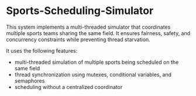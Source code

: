 # Sports-Scheduling-Simulator

This system implements a multi-threaded simulator that coordinates multiple sports teams sharing the same field. It ensures fairness, safety, and concurrency constraints while preventing thread starvation.

It uses the following features:
- multi-threaded simulation of multiple sports being scheduled on the same field
- thread synchronization using mutexes, conditional variables, and semaphores
- scheduling without a centralized coordinator
